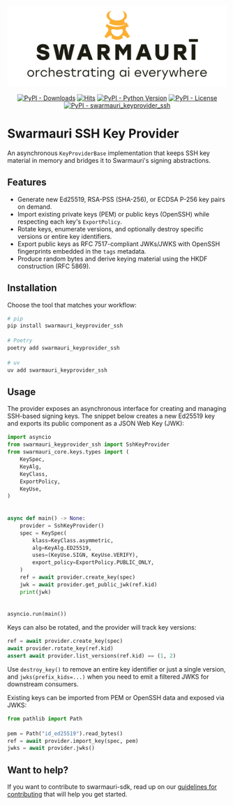 ![Swarmauri Logo](https://github.com/swarmauri/swarmauri-sdk/blob/3d4d1cfa949399d7019ae9d8f296afba773dfb7f/assets/swarmauri.brand.theme.svg)

<p align="center">
    <a href="https://pypi.org/project/swarmauri_keyprovider_ssh/"><img src="https://img.shields.io/pypi/dm/swarmauri_keyprovider_ssh" alt="PyPI - Downloads"/></a>
    <a href="https://hits.sh/github.com/swarmauri/swarmauri-sdk/tree/master/pkgs/standards/swarmauri_keyprovider_ssh/"><img alt="Hits" src="https://hits.sh/github.com/swarmauri/swarmauri-sdk/tree/master/pkgs/standards/swarmauri_keyprovider_ssh.svg"/></a>
    <a href="https://pypi.org/project/swarmauri_keyprovider_ssh/"><img src="https://img.shields.io/pypi/pyversions/swarmauri_keyprovider_ssh" alt="PyPI - Python Version"/></a>
    <a href="https://pypi.org/project/swarmauri_keyprovider_ssh/"><img src="https://img.shields.io/pypi/l/swarmauri_keyprovider_ssh" alt="PyPI - License"/></a>
    <a href="https://pypi.org/project/swarmauri_keyprovider_ssh/"><img src="https://img.shields.io/pypi/v/swarmauri_keyprovider_ssh?label=swarmauri_keyprovider_ssh&color=green" alt="PyPI - swarmauri_keyprovider_ssh"/></a>
</p>

# Swarmauri SSH Key Provider

An asynchronous `KeyProviderBase` implementation that keeps SSH key material in
memory and bridges it to Swarmauri's signing abstractions.

## Features

- Generate new Ed25519, RSA-PSS (SHA-256), or ECDSA P-256 key pairs on demand.
- Import existing private keys (PEM) or public keys (OpenSSH) while respecting
  each key's `ExportPolicy`.
- Rotate keys, enumerate versions, and optionally destroy specific versions or
  entire key identifiers.
- Export public keys as RFC 7517-compliant JWKs/JWKS with OpenSSH fingerprints
  embedded in the `tags` metadata.
- Produce random bytes and derive keying material using the HKDF construction
  (RFC 5869).

## Installation

Choose the tool that matches your workflow:

```bash
# pip
pip install swarmauri_keyprovider_ssh

# Poetry
poetry add swarmauri_keyprovider_ssh

# uv
uv add swarmauri_keyprovider_ssh
```

## Usage

The provider exposes an asynchronous interface for creating and managing
SSH-based signing keys.  The snippet below creates a new Ed25519 key and
exports its public component as a JSON Web Key (JWK):

```python
import asyncio
from swarmauri_keyprovider_ssh import SshKeyProvider
from swarmauri_core.keys.types import (
    KeySpec,
    KeyAlg,
    KeyClass,
    ExportPolicy,
    KeyUse,
)


async def main() -> None:
    provider = SshKeyProvider()
    spec = KeySpec(
        klass=KeyClass.asymmetric,
        alg=KeyAlg.ED25519,
        uses=(KeyUse.SIGN, KeyUse.VERIFY),
        export_policy=ExportPolicy.PUBLIC_ONLY,
    )
    ref = await provider.create_key(spec)
    jwk = await provider.get_public_jwk(ref.kid)
    print(jwk)


asyncio.run(main())
```

Keys can also be rotated, and the provider will track key versions:

```python
ref = await provider.create_key(spec)
await provider.rotate_key(ref.kid)
assert await provider.list_versions(ref.kid) == (1, 2)
```

Use `destroy_key()` to remove an entire key identifier or just a single
version, and `jwks(prefix_kids=...)` when you need to emit a filtered JWKS for
downstream consumers.

Existing keys can be imported from PEM or OpenSSH data and exposed via JWKS:

```python
from pathlib import Path

pem = Path("id_ed25519").read_bytes()
ref = await provider.import_key(spec, pem)
jwks = await provider.jwks()
```

## Want to help?

If you want to contribute to swarmauri-sdk, read up on our
[guidelines for contributing](https://github.com/swarmauri/swarmauri-sdk/blob/master/CONTRIBUTING.md)
that will help you get started.